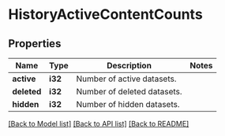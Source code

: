 # HistoryActiveContentCounts

## Properties

Name | Type | Description | Notes
------------ | ------------- | ------------- | -------------
**active** | **i32** | Number of active datasets. | 
**deleted** | **i32** | Number of deleted datasets. | 
**hidden** | **i32** | Number of hidden datasets. | 

[[Back to Model list]](../README.md#documentation-for-models) [[Back to API list]](../README.md#documentation-for-api-endpoints) [[Back to README]](../README.md)


